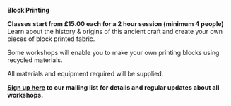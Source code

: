 **Block Printing**

**Classes start from £15.00 each for a 2 hour session (minimum 4 people)**
Learn about the history & origins of this ancient craft and create your own pieces of block printed fabric. 

Some workshops will enable you to make your own printing blocks using recycled materials.

 All materials and equipment required will be supplied.

**[Sign up here](/contact)  to our mailing list for details and regular updates about all workshops.**

